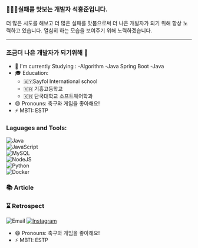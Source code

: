 <h3>🧑🏻‍💻실패를 맛보는 개발자 석홍준입니다.</h3>
    더 많은 시도를 해보고 더 많은 실패를 맛봄으로써 더 나은 개발자가 되기 위해 항상 노력하고 있습니다.
    열심히 하는 모습을 보여주기 위해 노력하겠습니다.
    <hr>
    
### 조금더 나은 개발자가 되기위해 👋
- 📖 I'm currently Studying :
    -Algorithm
    -Java Spring Boot
    -Java
- 🎓 Education: 
    - 🇲🇾Sayfol International school
    - 🇰🇷 기흥고등학교
    - 🇰🇷 단국대학교 소프트웨어학과
- 😄 Pronouns: 축구와 게임을 좋아해요!
- ⚡ MBTI: ESTP


### Laguages and Tools:
![Java](https://img.shields.io/badge/java-%23ED8B00.svg?style=flat&logo=Java&logoColor=white)<br>
![JavaScript](https://img.shields.io/badge/javascript-%23323330.svg?style=flat&logo=javascript&logoColor=%23F7DF1E)<br>
![MySQL](https://img.shields.io/badge/mysql-%2300f.svg?style=flat&logo=mysql&logoColor=white)<br>
![NodeJS](https://img.shields.io/badge/node.js-6DA55F?style=for-the-badge&logo=node.js&logoColor=white)<br>
![Python](https://img.shields.io/badge/python-3670A0?style=flat&logo=python&logoColor=ffdd54)<br>
![Docker](https://img.shields.io/badge/Docker-?style=flat&logo=Docker&logoColor=white)<br>



### 📚 Article

### ⌛️ Retrospect


![Email](https://img.shields.io/badge/32172086@dankook.ac.kr-red?logo=gmail&logoColor=fff) [![Instagram](https://img.shields.io/badge/instagram-E4405F?style=flat-square&logo=instagram&logoColor=white)](https://www.instagram.com/sh_.jun/)


[instagram]:https://www.instagram.com/sh_.jun/
[email]:32172086@dankook.ac.kr

- 😄 Pronouns: 축구와 게임을 좋아해요!
- ⚡ MBTI: ESTP
